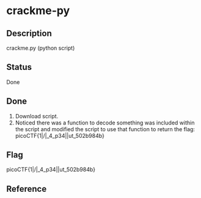 # crackme-py

## Description

crackme.py (python script)

## Status

Done

## Done

1. Download script.
2. Noticed there was a function to decode something was included within the script and modified the script to use that function to return the flag: picoCTF{1|\/|_4_p34|\|ut_502b984b}

## Flag

picoCTF{1|\/|_4_p34|\|ut_502b984b}

## Reference


